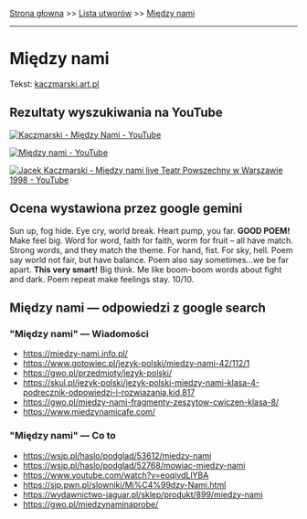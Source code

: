 [Strona głowna](../index.md) >> [Lista utworów](../list.md) >> [Między nami](285.md)

---

# Między nami

Tekst: [kaczmarski.art.pl](https://www.kaczmarski.art.pl/tworczosc/wiersze/miedzy-nami/)

## Rezultaty wyszukiwania na YouTube

[![Kaczmarski - Między Nami - YouTube](http://img.youtube.com/vi/r1vZATm6pRk/0.jpg)](https://www.youtube.com/watch?v=r1vZATm6pRk "Kaczmarski - Między Nami - YouTube")

[![Między nami - YouTube](http://img.youtube.com/vi/GEm1VL3oKBk/0.jpg)](https://www.youtube.com/watch?v=GEm1VL3oKBk "Między nami - YouTube")

[![Jacek Kaczmarski - Między nami live Teatr Powszechny w Warszawie 1998 - YouTube](http://img.youtube.com/vi/7cU8Qj96NFY/0.jpg)](https://www.youtube.com/watch?v=7cU8Qj96NFY "Jacek Kaczmarski - Między nami live Teatr Powszechny w Warszawie 1998 - YouTube")

## Ocena wystawiona przez google gemini

Sun up, fog hide. Eye cry, world break. Heart pump, you far. **GOOD POEM!** Make feel big. Word for word, faith for faith, worm for fruit – all have match. Strong words, and they match the theme. For hand, fist. For sky, hell. Poem say world not fair, but have balance. Poem also say sometimes...we be far apart. **This very smart!** Big think. Me like boom-boom words about fight and dark. Poem repeat make feelings stay. 10/10.


## Między nami — odpowiedzi z google search

### "Między nami" — Wiadomości

 - <https://miedzy-nami.info.pl/>
 - <https://www.gotowiec.pl/jezyk-polski/miedzy-nami-42/112/1>
 - <https://gwo.pl/przedmioty/jezyk-polski/>
 - <https://skul.pl/jezyk-polski/jezyk-polski-miedzy-nami-klasa-4-podrecznik-odpowiedzi-i-rozwiazania,kid,817>
 - <https://gwo.pl/miedzy-nami-fragmenty-zeszytow-cwiczen-klasa-8/>
 - <https://www.miedzynamicafe.com/>

### "Między nami" — Co to

 - <https://wsjp.pl/haslo/podglad/53612/miedzy-nami>
 - <https://wsjp.pl/haslo/podglad/52768/mowiac-miedzy-nami>
 - <https://www.youtube.com/watch?v=eoqivdLlYBA>
 - <https://sjp.pwn.pl/slowniki/Mi%C4%99dzy-Nami.html>
 - <https://wydawnictwo-jaguar.pl/sklep/produkt/899/miedzy-nami>
 - <https://gwo.pl/miedzynaminaprobe/>

